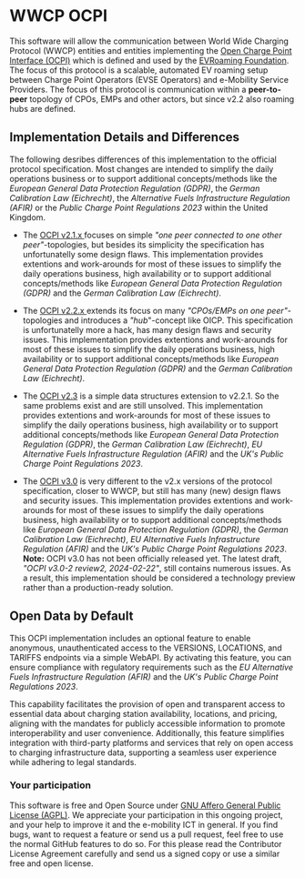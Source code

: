 WWCP OCPI
=========

This software will allow the communication between World Wide Charging Protocol (WWCP) entities and entities implementing the [Open Charge Point Interface (OCPI)](https://github.com/ocpi/ocpi) which is defined and used by the [EVRoaming Foundation](https://evroaming.org). The focus of this protocol is a scalable, automated EV roaming setup between Charge Point Operators (EVSE Operators) and e-Mobility Service Providers. The focus of this protocol is communication within a **peer-to-peer** topology of CPOs, EMPs and other actors, but since v2.2 also roaming hubs are defined.


## Implementation Details and Differences

The following desribes differences of this implementation to the official protocol specification.
Most changes are intended to simplify the daily operations business or to support additional concepts/methods like the *European General Data Protection Regulation (GDPR)*, the *German Calibration Law (Eichrecht)*, the *Alternative Fuels Infrastructure Regulation (AFIR)* or the *Public Charge Point Regulations 2023* within the United Kingdom.

- The [OCPI v2.1.x ](WWCP_OCPIv2.1.1/README.md) focuses on simple *"one peer connected to one other peer"*-topologies, but besides its simplicity the specification has unfortunatelly some design flaws. This implementation provides extentions and work-arounds for most of these issues to simplify the daily operations business, high availability or to support additional concepts/methods like *European General Data Protection Regulation (GDPR)* and the *German Calibration Law (Eichrecht)*.

- The [OCPI v2.2.x ](WWCP_OCPIv2.2.1/README.md) extends its focus on many *"CPOs/EMPs on one peer"*-topologies and introduces a *"hub*"-concept like OICP. This specification is unfortunatelly more a hack, has many design flaws and security issues. This implementation provides extentions and work-arounds for most of these issues to simplify the daily operations business, high availability or to support additional concepts/methods like *European General Data Protection Regulation (GDPR)* and the *German Calibration Law (Eichrecht)*.

- The [OCPI v2.3](WWCP_OCPIv2.3/README.md) is a simple data structures extension to v2.2.1. So the same problems exist and are still unsolved. This implementation provides extentions and work-arounds for most of these issues to simplify the daily operations business, high availability or to support additional concepts/methods like *European General Data Protection Regulation (GDPR)*, the *German Calibration Law (Eichrecht)*, *EU Alternative Fuels Infrastructure Regulation (AFIR)* and the *UK's Public Charge Point Regulations 2023*.

- The [OCPI v3.0](WWCP_OCPIv2.0/README.md) is very different to the v2.x versions of the protocol specification, closer to WWCP, but still has many (new) design flaws and security issues. This implementation provides extentions and work-arounds for most of these issues to simplify the daily operations business, high availability or to support additional concepts/methods like *European General Data Protection Regulation (GDPR)*, the *German Calibration Law (Eichrecht)*, *EU Alternative Fuels Infrastructure Regulation (AFIR)* and the *UK's Public Charge Point Regulations 2023*.    
**Note:** OCPI v3.0 has not been officially released yet. The latest draft, *"OCPI v3.0-2 review2, 2024-02-22"*, still contains numerous issues. As a result, this implementation should be considered a technology preview rather than a production-ready solution.


## Open Data by Default

This OCPI implementation includes an optional feature to enable anonymous, unauthenticated access to the VERSIONS, LOCATIONS, and TARIFFS endpoints via a simple WebAPI. By activating this feature, you can ensure compliance with regulatory requirements such as the *EU Alternative Fuels Infrastructure Regulation (AFIR)* and the *UK's Public Charge Point Regulations 2023*.

This capability facilitates the provision of open and transparent access to essential data about charging station availability, locations, and pricing, aligning with the mandates for publicly accessible information to promote interoperability and user convenience. Additionally, this feature simplifies integration with third-party platforms and services that rely on open access to charging infrastructure data, supporting a seamless user experience while adhering to legal standards.


### Your participation

This software is free and Open Source under [GNU Affero General Public License (AGPL)](LICENSE).
We appreciate your participation in this ongoing project, and your help to
improve it and the e-mobility ICT in general. If you find bugs, want to request
a feature or send us a pull request, feel free to use the normal GitHub
features to do so. For this please read the Contributor License Agreement
carefully and send us a signed copy or use a similar free and open license.
